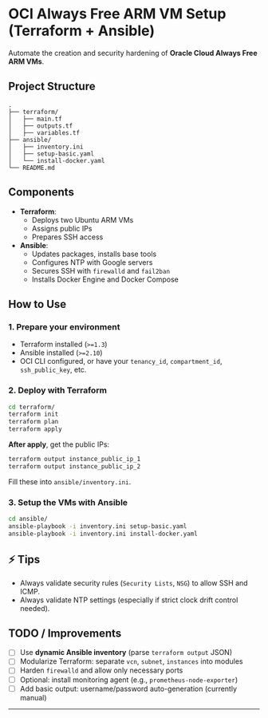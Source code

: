 # OCI Always Free ARM VM Setup (Terraform + Ansible)

Automate the creation and security hardening of **Oracle Cloud Always Free ARM VMs**.

##  Project Structure
```
.
├── terraform/
│   ├── main.tf
│   ├── outputs.tf
│   ├── variables.tf
├── ansible/
│   ├── inventory.ini
│   ├── setup-basic.yaml
│   └── install-docker.yaml
└── README.md
```

##  Components
- **Terraform**: 
  - Deploys two Ubuntu ARM VMs
  - Assigns public IPs
  - Prepares SSH access
- **Ansible**:
  - Updates packages, installs base tools
  - Configures NTP with Google servers
  - Secures SSH with `firewalld` and `fail2ban`
  - Installs Docker Engine and Docker Compose

##  How to Use

### 1. Prepare your environment
- Terraform installed (`>=1.3`)
- Ansible installed (`>=2.10`)
- OCI CLI configured, or have your `tenancy_id`, `compartment_id`, `ssh_public_key`, etc.

### 2. Deploy with Terraform
```bash
cd terraform/
terraform init
terraform plan
terraform apply
```

**After apply**, get the public IPs:
```bash
terraform output instance_public_ip_1
terraform output instance_public_ip_2
```
Fill these into `ansible/inventory.ini`.

### 3. Setup the VMs with Ansible
```bash
cd ansible/
ansible-playbook -i inventory.ini setup-basic.yaml
ansible-playbook -i inventory.ini install-docker.yaml
```

## ⚡ Tips
- Always validate security rules (`Security Lists`, `NSG`) to allow SSH and ICMP.
- Always validate NTP settings (especially if strict clock drift control needed).

## TODO / Improvements
- [ ] Use **dynamic Ansible inventory** (parse `terraform output` JSON)
- [ ] Modularize Terraform: separate `vcn`, `subnet`, `instances` into modules
- [ ] Harden `firewalld` and allow only necessary ports
- [ ] Optional: install monitoring agent (e.g., `prometheus-node-exporter`)
- [ ] Add basic output: username/password auto-generation (currently manual)

---
